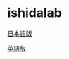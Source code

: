 # ishidalab

[日本語版](Japanese/Ishida%20Matsubara%20Lablatory%20–%20This%20is%20Ishida%20Matsubara%20Laboratory.htm)

[英語版](English/Ishida%20Matsubara%20Lablatory%20–%20This%20is%20Ishida%20Matsubara%20Laboratory.htm)
